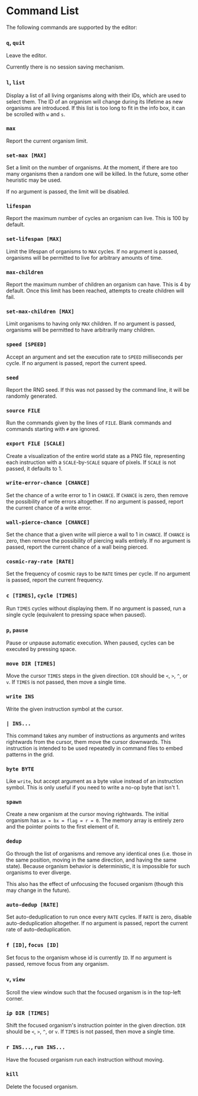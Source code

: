 # Command List

The following commands are supported by the editor:

### `q`, `quit`

Leave the editor.

Currently there is no session saving mechanism.

### `l`, `list`

Display a list of all living organisms along with their IDs, which are used to select them. The ID of an organism will change during its lifetime as new organisms are introduced. If this list is too long to fit in the info box, it can be scrolled with `w` and `s`.

### `max`

Report the current organism limit.

### `set-max [MAX]`

Set a limit on the number of organisms. At the moment, if there are too many organisms then a random one will be killed. In the future, some other heuristic may be used.

If no argument is passed, the limit will be disabled.

### `lifespan`

Report the maximum number of cycles an organism can live. This is 100 by default.

### `set-lifespan [MAX]`

Limit the lifespan of organisms to `MAX` cycles. If no argument is passed, organisms will be permitted to live for arbitrary amounts of time.

### `max-children`

Report the maximum number of children an organism can have. This is 4 by default. Once this limit has been reached, attempts to create children will fail.

### `set-max-children [MAX]`

Limit organisms to having only `MAX` children. If no argument is passed, organisms will be permitted to have arbitrarily many children.

### `speed [SPEED]`

Accept an argument and set the execution rate to `SPEED` milliseconds per cycle. If no argument is passed, report the current speed.

### `seed`

Report the RNG seed. If this was not passed by the command line, it will be randomly generated.

### `source FILE`

Run the commands given by the lines of `FILE`. Blank commands and commands starting with `#` are ignored.

### `export FILE [SCALE]`

Create a visualization of the entire world state as a PNG file, representing each instruction with a `SCALE`-by-`SCALE` square of pixels. If `SCALE` is not passed, it defaults to 1.

### `write-error-chance [CHANCE]`

Set the chance of a write error to 1 in `CHANCE`. If `CHANCE` is zero, then remove the possibility of write errors altogether. If no argument is passed, report the current chance of a write error.

### `wall-pierce-chance [CHANCE]`

Set the chance that a given write will pierce a wall to 1 in `CHANCE`. If `CHANCE` is zero, then remove the possibility of piercing walls entirely. If no argument is passed, report the current chance of a wall being pierced.

### `cosmic-ray-rate [RATE]`

Set the frequency of cosmic rays to be `RATE` times per cycle. If no argument is passed, report the current frequency.

### `c [TIMES]`, `cycle [TIMES]`

Run `TIMES` cycles without displaying them. If no argument is passed, run a single cycle (equivalent to pressing space when paused).

### `p`, `pause`

Pause or unpause automatic execution. When paused, cycles can be executed by pressing space.

### `move DIR [TIMES]`

Move the cursor `TIMES` steps in the given direction. `DIR` should be `<`, `>`, `^`, or `v`. If `TIMES` is not passed, then move a single time.

### `write INS`

Write the given instruction symbol at the cursor.

### `| INS...`

This command takes any number of instructions as arguments and writes rightwards from the cursor, them move the cursor downwards. This instruction is intended to be used repeatedly in command files to embed patterns in the grid.

### `byte BYTE`

Like `write`, but accept argument as a byte value instead of an instruction symbol. This is only useful if you need to write a no-op byte that isn't 1.

### `spawn`

Create a new organism at the cursor moving rightwards. The initial organism has `ax = bx = flag = r = 0`. The memory array is entirely zero and the pointer points to the first element of it.

### `dedup`

Go through the list of organisms and remove any identical ones (i.e. those in the same position, moving in the same direction, and having the same state). Because organism behavior is deterministic, it is impossible for such organisms to ever diverge.

This also has the effect of unfocusing the focused organism (though this may change in the future).

### `auto-dedup [RATE]`

Set auto-deduplication to run once every `RATE` cycles. If `RATE` is zero, disable auto-deduplication altogether. If no argument is passed, report the current rate of auto-deduplication.

### `f [ID]`, `focus [ID]`

Set focus to the organism whose id is currently `ID`. If no argument is passed, remove focus from any organism.

### `v`, `view`

Scroll the view window such that the focused organism is in the top-left corner.

### `ip DIR [TIMES]`

Shift the focused organism's instruction pointer in the given direction. `DIR` should be `<`, `>`, `^`, or `v`. If `TIMES` is not passed, then move a single time.

### `r INS...`, `run INS...`

Have the focused organism run each instruction without moving.

### `kill`

Delete the focused organism.